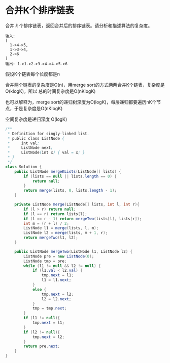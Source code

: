 # 合并K个排序链表

合并 _k_ 个排序链表，返回合并后的排序链表。请分析和描述算法的复杂度。

```text
输入:
[
  1->4->5,
  1->3->4,
  2->6
]
输出: 1->1->2->3->4->4->5->6
```

假设K个链表每个长度都是n

合并两个链表的复杂度是O\(n\)，用merge sort的方式两两合并K个链表，复杂度是O\(klogK\)，所以 总的时间复杂度是O\(nKlogK\)

也可以解释为，merge sort的递归树深度为O\(logK\)，每层递归都要遍历nK个节点，于是复杂度是O\(nKlogK\)

空间复杂度是递归深度 O\(logK\)

```java
/**
 * Definition for singly-linked list.
 * public class ListNode {
 *     int val;
 *     ListNode next;
 *     ListNode(int x) { val = x; }
 * }
 */
class Solution {
    public ListNode mergeKLists(ListNode[] lists) {
        if (lists == null || lists.length == 0) {
            return null;
        }
        return merge(lists, 0, lists.length - 1);
    }

    private ListNode merge(ListNode[] lists, int l, int r){
        if (l > r) return null;
        if (l == r) return lists[l];
        if (l == r - 1) return mergeTwo(lists[l], lists[r]);
        int m = (r + l) / 2;
        ListNode l1 = merge(lists, l, m);
        ListNode l2 = merge(lists, m + 1, r);
        return mergeTwo(l1, l2);
    }

    public ListNode mergeTwo(ListNode l1, ListNode l2) {
        ListNode pre = new ListNode(0);
        ListNode tmp = pre;
        while (l1 != null && l2 != null) {
            if (l1.val < l2.val) {
                tmp.next = l1;
                l1 = l1.next;
            }
            else {
                tmp.next = l2;
                l2 = l2.next;
            }
            tmp = tmp.next;
        }
        if (l1 != null){
            tmp.next = l1;
        }
        if (l2 != null){
            tmp.next = l2;
        }
        return pre.next;
    }
}
```

